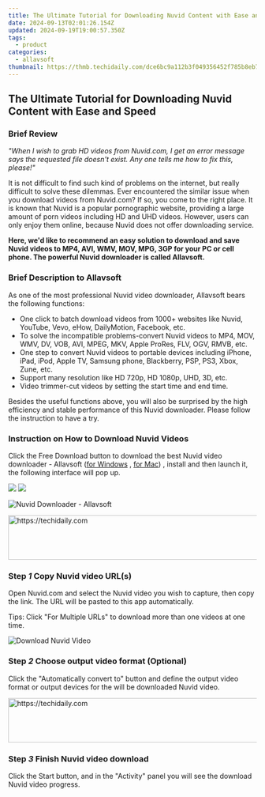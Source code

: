```yaml
---
title: The Ultimate Tutorial for Downloading Nuvid Content with Ease and Speed
date: 2024-09-13T02:01:26.154Z
updated: 2024-09-19T19:00:57.350Z
tags:
  - product
categories:
  - allavsoft
thumbnail: https://thmb.techidaily.com/dce6bc9a112b3f049356452f785b8eb72027385ba75d849bd9c5cf60929a80d0.png
---
```


## The Ultimate Tutorial for Downloading Nuvid Content with Ease and Speed

### Brief Review

_"When I wish to grab HD videos from Nuvid.com, I get an error message says the requested file doesn't exist. Any one tells me how to fix this, please!"_

It is not difficult to find such kind of problems on the internet, but really difficult to solve these dilemmas. Ever encountered the similar issue when you download videos from Nuvid.com? If so, you come to the right place. It is known that Nuvid is a popular pornographic website, providing a large amount of porn videos including HD and UHD videos. However, users can only enjoy them online, because Nuvid does not offer downloading service.

**Here, we'd like to recommend an easy solution to download and save Nuvid videos to MP4, AVI, WMV, MOV, MPG, 3GP for your PC or cell phone. The powerful Nuvid downloader is called Allavsoft.**

### Brief Description to Allavsoft

As one of the most professional Nuvid video downloader, Allavsoft bears the following functions:

* One click to batch download videos from 1000+ websites like Nuvid, YouTube, Vevo, eHow, DailyMotion, Facebook, etc.
* To solve the incompatible problems-convert Nuvid videos to MP4, MOV, WMV, DV, VOB, AVI, MPEG, MKV, Apple ProRes, FLV, OGV, RMVB, etc.
* One step to convert Nuvid videos to portable devices including iPhone, iPad, iPod, Apple TV, Samsung phone, Blackberry, PSP, PS3, Xbox, Zune, etc.
* Support many resolution like HD 720p, HD 1080p, UHD, 3D, etc.
* Video trimmer-cut videos by setting the start time and end time.

Besides the useful functions above, you will also be surprised by the high efficiency and stable performance of this Nuvid downloader. Please follow the instruction to have a try.

### Instruction on How to Download Nuvid Videos

Click the Free Download button to download the best Nuvid video downloader - Allavsoft ([for Windows](https://tools.techidaily.com/allavsoft/products/) , [for Mac](https://tools.techidaily.com/allavsoft/products/)) , install and then launch it, the following interface will pop up.

[![](https://www.allavsoft.com/how-to/../images/how-to/free-download-win.jpg)](https://tools.techidaily.com/allavsoft/products/) [![](https://www.allavsoft.com/how-to/../images/how-to/free-download-mac.jpg)](https://tools.techidaily.com/allavsoft/products/)

![Nuvid Downloader - Allavsoft](https://www.allavsoft.com/how-to/../images/allavsoft/screen-shot-600.jpg)

<!-- affiliate ads begin -->
<a href="https://appsumo.8odi.net/c/5597632/2130890/7443" target="_top" id="2130890">
  <img src="//a.impactradius-go.com/display-ad/7443-2130890" border="0" alt="https://techidaily.com" width="728" height="90"/>
</a>
<img height="0" width="0" src="https://appsumo.8odi.net/i/5597632/2130890/7443" style="position:absolute;visibility:hidden;" border="0" />
<!-- affiliate ads end -->

### Step _1_ Copy Nuvid video URL(s)

Open Nuvid.com and select the Nuvid video you wish to capture, then copy the link. The URL will be pasted to this app automatically.

Tips: Click "For Multiple URLs" to download more than one videos at one time.

![Download Nuvid Video](https://www.allavsoft.com/how-to/../images/how-to/nuvid-download/download-nuvid-video.jpg)

### Step _2_ Choose output video format (Optional)

Click the "Automatically convert to" button and define the output video format or output devices for the will be downloaded Nuvid video.

<!-- affiliate ads begin -->
<a href="https://appsumo.8odi.net/c/5597632/2002018/7443" target="_top" id="2002018">
  <img src="//a.impactradius-go.com/display-ad/7443-2002018" border="0" alt="https://techidaily.com" width="728" height="90"/>
</a>
<img height="0" width="0" src="https://appsumo.8odi.net/i/5597632/2002018/7443" style="position:absolute;visibility:hidden;" border="0" />
<!-- affiliate ads end -->

### Step _3_ Finish Nuvid video download

Click the Start button, and in the "Activity" panel you will see the download Nuvid video progress.

<ins class="adsbygoogle"
     style="display:block"
     data-ad-format="autorelaxed"
     data-ad-client="ca-pub-7571918770474297"
     data-ad-slot="1223367746"></ins>

<ins class="adsbygoogle"
     style="display:block"
     data-ad-client="ca-pub-7571918770474297"
     data-ad-slot="8358498916"
     data-ad-format="auto"
     data-full-width-responsive="true"></ins>
